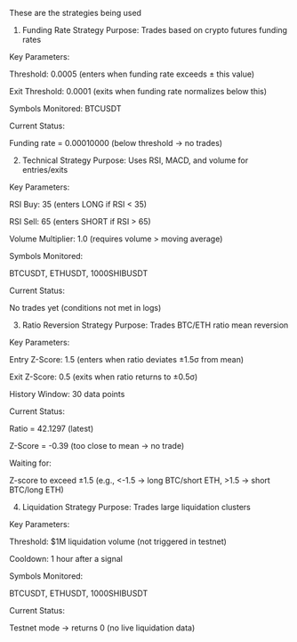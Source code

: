 These are the strategies being used
1. Funding Rate Strategy
Purpose: Trades based on crypto futures funding rates

Key Parameters:

Threshold: 0.0005 (enters when funding rate exceeds ± this value)

Exit Threshold: 0.0001 (exits when funding rate normalizes below this)

Symbols Monitored: BTCUSDT

Current Status:

Funding rate = 0.00010000 (below threshold → no trades)

2. Technical Strategy
Purpose: Uses RSI, MACD, and volume for entries/exits

Key Parameters:

RSI Buy: 35 (enters LONG if RSI < 35)

RSI Sell: 65 (enters SHORT if RSI > 65)

Volume Multiplier: 1.0 (requires volume > moving average)

Symbols Monitored:

BTCUSDT, ETHUSDT, 1000SHIBUSDT

Current Status:

No trades yet (conditions not met in logs)

3. Ratio Reversion Strategy
Purpose: Trades BTC/ETH ratio mean reversion

Key Parameters:

Entry Z-Score: 1.5 (enters when ratio deviates ±1.5σ from mean)

Exit Z-Score: 0.5 (exits when ratio returns to ±0.5σ)

History Window: 30 data points

Current Status:

Ratio = 42.1297 (latest)

Z-Score = -0.39 (too close to mean → no trade)

Waiting for:

Z-score to exceed ±1.5 (e.g., <-1.5 → long BTC/short ETH, >1.5 → short BTC/long ETH)

4. Liquidation Strategy
Purpose: Trades large liquidation clusters

Key Parameters:

Threshold: $1M liquidation volume (not triggered in testnet)

Cooldown: 1 hour after a signal

Symbols Monitored:

BTCUSDT, ETHUSDT, 1000SHIBUSDT

Current Status:

Testnet mode → returns 0 (no live liquidation data)

